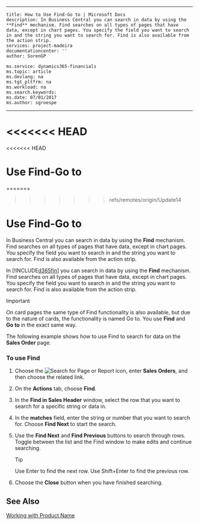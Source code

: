 
---
    title: How to Use Find-Go to | Microsoft Docs
    description: In Business Central you can search in data by using the **Find** mechanism. Find searches on all types of pages that have data, except in chart pages. You specify the field you want to search in and the string you want to search for. Find is also available from the action strip.
    services: project-madeira
    documentationcenter: ''
    author: SorenGP

    ms.service: dynamics365-financials
    ms.topic: article
    ms.devlang: na
    ms.tgt_pltfrm: na
    ms.workload: na
    ms.search.keywords:
    ms.date: 07/01/2017
    ms.author: sgroespe

---
<<<<<<< HEAD
=======
<<<<<<< HEAD
# Use Find-Go to
=======
>>>>>>> refs/remotes/origin/Update14
# Use Find-Go to
In Business Central you can search in data by using the **Find** mechanism. Find searches on all types of pages that have data, except in chart pages. You specify the field you want to search in and the string you want to search for. Find is also available from the action strip.  

In [!INCLUDE[d365fin](../../includes/d365fin_md.md)] you can search in data by using the **Find** mechanism. Find searches on all types of pages that have data, except in chart pages. You specify the field you want to search in and the string you want to search for. Find is also available from the action strip.  

> [!IMPORTANT]  
>  On card pages the same type of Find functionality is also available, but due to the nature of cards, the functionality is named Go to. You use **Find** and **Go to** in the exact same way.  

 The following example shows how to use Find to search for data on the **Sales Order** page.  

### To use Find  

1.  Choose the ![Search for Page or Report](media/ui-search/search_small.png "Search for Page or Report icon") icon, enter **Sales Orders**, and then choose the related link.  

2.  On the **Actions** tab, choose **Find**.  

3.  In the **Find in Sales Header** window, select the row that you want to search for a specific string or data in.  

4.  In the **matches** field, enter the string or number that you want to search for. Choose **Find Next** to start the search.  

5.  Use the **Find Next** and **Find Previous** buttons to search through rows. Toggle between the list and the Find window to make edits and continue searching.  

    > [!TIP]  
    >  Use Enter to find the next row. Use Shift+Enter to find the previous row.  

6.  Choose the **Close** button when you have finished searching.  

## See Also  
 [Working with Product Name](../../../archive/WorkingWithDynamics/working-with-$-p_1-product-name-$-.md)
